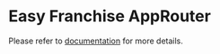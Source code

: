 # Easy Franchise AppRouter
Please refer to [documentation](/documentation/exploration/approuter/README.md) for more details.
